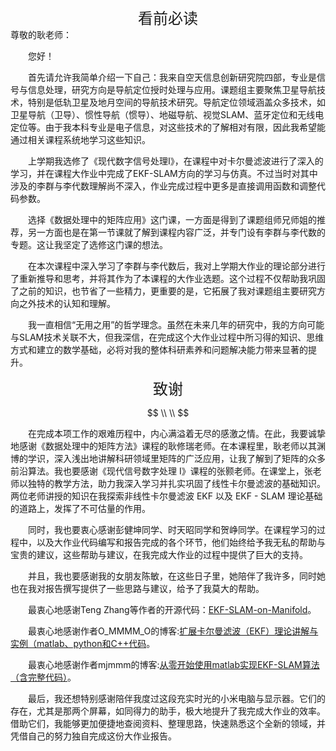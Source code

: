 <center> <font size=5> 看前必读</font></center> 
尊敬的耿老师：

&emsp;&emsp;您好！

&emsp;&emsp;首先请允许我简单介绍一下自己：我来自空天信息创新研究院四部，专业是信号与信息处理，研究方向是导航定位授时处理与应用。课题组主要聚焦卫星导航技术，特别是低轨卫星及地月空间的导航技术研究。导航定位领域涵盖众多技术，如卫星导航（卫导）、惯性导航（惯导）、地磁导航、视觉SLAM、蓝牙定位和无线电定位等。由于我本科专业是电子信息，对这些技术的了解相对有限，因此我希望能通过相关课程系统地学习这些知识。

&emsp;&emsp;上学期我选修了《现代数字信号处理Ⅰ》，在课程中对卡尔曼滤波进行了深入的学习，并在课程大作业中完成了EKF-SLAM方向的学习与仿真。不过当时对其中涉及的李群与李代数理解尚不深入，作业完成过程中更多是直接调用函数和调整代码参数。

&emsp;&emsp;选择《数据处理中的矩阵应用》这门课，一方面是得到了课题组师兄师姐的推荐，另一方面也是在第一节课就了解到课程内容广泛，并专门设有李群与李代数的专题。这让我坚定了选修这门课的想法。

&emsp;&emsp;在本次课程中深入学习了李群与李代数后，我对上学期大作业的理论部分进行了重新推导和思考，并将其作为了本课程的大作业选题。这个过程不仅帮助我巩固了之前的知识，也节省了一些精力，更重要的是，它拓展了我对课题组主要研究方向之外技术的认知和理解。

&emsp;&emsp;我一直相信“无用之用”的哲学理念。虽然在未来几年的研究中，我的方向可能与SLAM技术关联不大，但我深信，在完成这个大作业过程中所习得的知识、思维方式和建立的数学基础，必将对我的整体科研素养和问题解决能力带来显著的提升。

<center> <font size=5> 致谢</font></center> 

$$
\\
\\
$$


&emsp;&emsp;在完成本项工作的艰难历程中，内心满溢着无尽的感激之情。在此，我要诚挚地感谢《数据处理中的矩阵方法》课程的耿修瑞老师。在本课程里，耿老师以其渊博的学识，深入浅出地讲解科研领域里矩阵的广泛应用，让我了解到了矩阵的众多前沿算法。我也要感谢《现代信号数字处理 Ⅰ》课程的张颢老师。在课堂上，张老师以独特的教学方法，助力我深入学习并扎实巩固了线性卡尔曼滤波的基础知识。两位老师讲授的知识在我探索非线性卡尔曼滤波 EKF 以及 EKF - SLAM 理论基础的道路上，发挥了不可估量的作用。

&emsp;&emsp;同时，我也要衷心感谢彭健坤同学、时天昭同学和贺峥同学。在课程学习的过程中，以及大作业代码编写和报告完成的各个环节，他们始终给予我无私的帮助与宝贵的建议，这些帮助与建议，在我完成大作业的过程中提供了巨大的支持。

&emsp;&emsp;并且，我也要感谢我的女朋友陈敏，在这些日子里，她陪伴了我许多，同时她也在我对报告撰写提供了一些思路与建议，给予了我莫大的帮助。

&emsp;&emsp;最衷心地感谢Teng Zhang等作者的开源代码：[EKF-SLAM-on-Manifold](https://github.com/RomaTeng/EKF-SLAM-on-Manifold)。

&emsp;&emsp;最衷心地感谢作者O$\_$MMMM$\_$O的博客:[扩展卡尔曼滤波（EKF）理论讲解与实例（matlab、python和C++代码](https://blog.csdn.net/O_MMMM_O/article/details/106078679)。


&emsp;&emsp;最衷心地感谢作者mjmmm的博客:[从零开始使用matlab实现EKF-SLAM算法（含完整代码）](https://blog.csdn.net/mjmmm/article/details/138174505)。

&emsp;&emsp;最后，我还想特别感谢陪伴我度过这段充实时光的小米电脑与显示器。它们的存在，尤其是那两个屏幕，如同得力的助手，极大地提升了我完成大作业的效率。借助它们，我能够更加便捷地查阅资料、整理思路，快速熟悉这个全新的领域，并凭借自己的努力独自完成这份大作业报告。